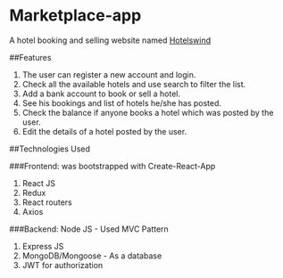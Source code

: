 # Marketplace-app

A hotel booking and selling website named [Hotelswind](https://hotelswind.vercel.app)

##Features

1. The user can register a new account and login.
2. Check all the available hotels and use search to filter the list.
3. Add a bank account to book or sell a hotel.
4. See his bookings and list of hotels he/she has posted.
5. Check the balance if anyone books a hotel which was posted by the user.
6. Edit the details of a hotel posted by the user.

##Technologies Used

###Frontend: was bootstrapped with Create-React-App
1. React JS
2. Redux 
3. React routers
4. Axios

###Backend: Node JS - Used MVC Pattern
1. Express JS
2. MongoDB/Mongoose - As a database
3. JWT for authorization

